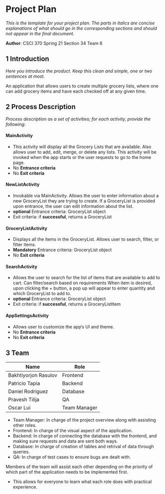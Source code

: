 # Project Plan

*This is the template for your project plan. The parts in italics are concise explanations of what should go in the corresponding sections and should not appear in the final document.*

**Author**: CSCI 370 Spring 21 Section 34 Team 6

## 1 Introduction

*Here you introduce the product. Keep this  clean and simple, one or two sentences at most.*

An application that allows users to create multiple grocery lists, where one can add grocery items and have each checked off at any given time. 

## 2 Process Description

*Process description as a set of activities; for each activity, provide the following:*

#### MainActivity
- This activity will display all the Grocery Lists that are available. Also allows user to add, edit, merge, or delete any lists. This activity will be invoked when the app starts or the user requests to go to the home page. 
- No **Entrance criteria**
- No **Exit criteria**

#### NewListActivity
- Invokable via MainActivity. Allows the user to enter information about a new GroceryList they are trying to create. If a GroceryList is provided upon entrance, the user can edit information about the list.
- **optional** Entrance criteria: GroceryList object
- Exit criteria: if **successful**, returns a GroceryList

#### GroceryListActivity
- Displays all the items in the GroceryList. Allows user to search, filter, or filter items. 
- **Mandatory** Entrance criteria: GroceryList object
- No **Exit criteria**

#### SearchActivity
- Allows the user to search for the list of items that are available to add to cart. Can filter/search based on requirements When item is desired, upon clicking the *+* button, a pop up will appear to enter quantity and which GroceryList to add to. 
- **optional** Entrance criteria: GroceryList object
- Exit criteria: if **successful**, returns a GroceryListItem

#### AppSettingsActivity
- Allows user to customize the app‘s UI and theme.
- No **Entrance criteria**
- No **Exit criteria**

## 3 Team

|Name| Role|
|---|----|
|Bakhtiyorjon Rasulov|Frontend|
|Patricio Tapia|Backend|
|Daniel Rodriguez|Database|
|Pravesh Tilija|QA|
|Oscar Lui|Team Manager|

- Team Manager: In charge of the project overview along with assisting other roles.
- Frontend: In charge of the visual aspect of the application.
- Backend: In charge of connecting the database with the frontend, and making sure requests and data are sent both ways.
- Database: In charge of creation of tables and retrival of data through queries.
- QA: In charge of test cases to ensure bugs are dealt with.

Members of the team will assist each other depending on the priority of which part of the application needs to be implemented first.
- This allows for everyone to learn what each role does with practical experience.